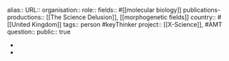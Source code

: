 alias::
URL::
organisation::
role::
fields:: #[[molecular biology]]
publications-productions:: [[The Science Delusion]], [[morphogenetic fields]] 
country:: #[[United Kingdom]] 
tags:: person #keyThinker 
project:: [[X-Science]], #AMT 
question::
public:: true

-
-